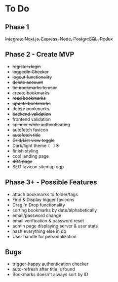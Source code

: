 # To Do

## Phase 1

~~Integrate Next.js, Express, Node, PostgreSQL, Redux~~

## Phase 2 - Create MVP

- ~~register+login~~
- ~~loggedIn Checker~~
- ~~logout functionality~~
- ~~delete account~~
- ~~tie bookmarks to user~~
- ~~create bookmarks~~
- ~~read bookmarks~~
- ~~update bookmarks~~
- ~~delete bookmarks~~
- ~~backend validation~~
- frontend validation
- ~~spinner while authenticating~~
- autofetch favicon
- ~~autofetch title~~
- ~~Grid/List view toggle~~
- Dark/light theme ☾☽☀️
- finish styling
- cool landing page
- ~~404 page~~
- SEO favicon sitemap ogp

## Phase 3+ - Possible Features

- attach bookmarks to folder/tags
- Find & Display bigger favicons
- Drag 'n Drop functionality
- sorting bookmarks by date/alphabetically
- email/password change
- email verification & password reset
- admin page displaying server & user stats
- hash everything else in db
- User handle for personalization

## Bugs

- trigger-happy authentication checker
- auto-refresh after title is found
- Bookmarks doesn't always sort by ID

